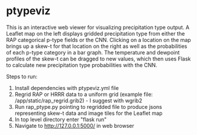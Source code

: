 # ptypeviz
 
This is an interactive web viewer for visualizing precipitation type output. A Leaflet map on the left displays gridded precipitation type from either the RAP categorical p-type fields or the CNN. Clicking on a location on the map brings up a skew-t for that location on the right as well as the probabilities of each p-type category in a bar graph. The temperature and dewpoint profiles of the skew-t can be dragged to new values, which then uses Flask to calculate new precipitation type probabilities with the CNN.

Steps to run:

1) Install dependencies with ptypeviz.yml file
2) Regrid RAP or HRRR data to a uniform grid (example file: /app/static/rap_regrid.grib2) - I suggest with wgrib2
3) Run rap_ptype.py pointing to regridded file to produce jsons representing skew-t data and image tiles for the Leaflet map
4) In top level directory enter "flask run" 
5) Navigate to http://127.0.0.1:5000/ in web browser
